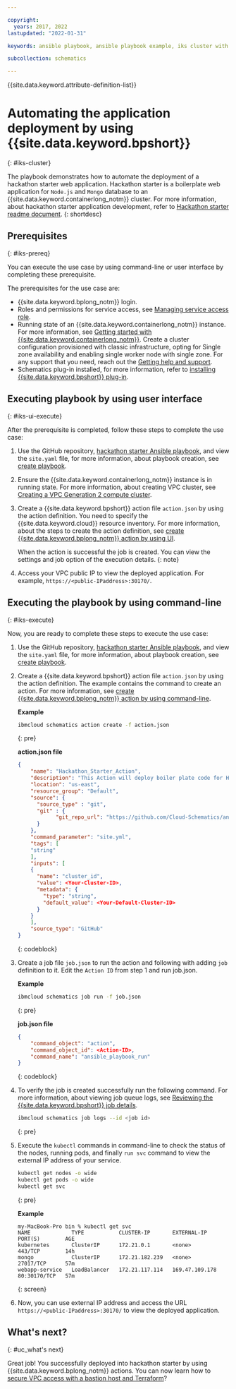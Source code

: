 ```yaml
---

copyright:
  years: 2017, 2022
lastupdated: "2022-01-31"

keywords: ansible playbook, ansible playbook example, iks cluster with ansible playbook, iks cluster example by using ansible playbook

subcollection: schematics

---
```


{{site.data.keyword.attribute-definition-list}}


# Automating the application deployment by using {{site.data.keyword.bpshort}}
{: #iks-cluster}

The playbook demonstrates how to automate the deployment of a hackathon starter web application. Hackathon starter is a boilerplate web application for `Node.js` and `Mongo` database to an {{site.data.keyword.containerlong_notm}} cluster. For more information, about hackathon starter application development, refer to [Hackathon starter readme document](https://github.com/sahat/hackathon-starter/blob/master/README.md).
{: shortdesc}

## Prerequisites
{: #iks-prereq}

You can execute the use case by using command-line or user interface by completing these prerequisite.

The prerequisites for the use case are:

* {{site.data.keyword.bplong_notm}} login.
* Roles and permissions for service access, see [Managing service access role](/docs/app-configuration?topic=app-configuration-ac-service-access-management#ac-roles-permissions).
* Running state of an {{site.data.keyword.containerlong_notm}} instance. For more information, see [Getting started with {{site.data.keyword.containerlong_notm}}](/docs/containers?topic=containers-getting-started). Create a cluster configuration provisioned with classic infrastructure, opting for Single zone availability and enabling single worker node with single zone. For any support that you need, reach out the [Getting help and support](/docs/schematics?topic=schematics-schematics-help).
* Schematics plug-in installed, for more information, refer to [installing {{site.data.keyword.bpshort}} plug-in](/docs/schematics?topic=schematics-setup-cli#install-schematics-cli). 

## Executing playbook by using user interface
{: #iks-ui-execute}

After the prerequisite is completed, follow these steps to complete the use case:

1. Use the GitHub repository, [hackathon starter Ansible playbook](https://github.com/Cloud-Schematics/ansible-app-deploy-iks), and view the `site.yaml` file, for more information, about playbook creation, see  [create playbook](/docs/schematics?topic=schematics-create-playbook).

2. Ensure the {{site.data.keyword.containerlong_notm}} instance is in running state. For more information, about creating VPC cluster, see [Creating a VPC Generation 2 compute cluster](/docs/containers?topic=containers-getting-started#vpc-gen2-gs).

3. Create a {{site.data.keyword.bpshort}} action file `action.json` by using the action definition. You need to specify the {{site.data.keyword.cloud}} resource inventory. For more information, about the steps to create the action definition, see [create {{site.data.keyword.bplong_notm}} action by using UI](/docs/schematics?topic=schematics-action-setup#create-action).

    When the action is successful the job is created. You can view the settings and job option of the execution details.
    {: note}

4. Access your VPC public IP to view the deployed application. For example, `https://<public-IPaddress>:30170/`. 

## Executing the playbook by using command-line
{: #iks-execute}

Now, you are ready to complete these steps to execute the use case:

1. Use the GitHub repository, [hackathon starter Ansible playbook](https://github.com/Cloud-Schematics/ansible-app-deploy-iks), and view the `site.yaml` file, for more information, about playbook creation, see  [create playbook](/docs/schematics?topic=schematics-create-playbook). 

2. Create a {{site.data.keyword.bpshort}} action file `action.json` by using the action definition. The example contains the command to create an action. For more information, see [create {{site.data.keyword.bplong_notm}} action by using command-line](/docs/schematics?topic=schematics-schematics-cli-reference#schematics-create-action).

    **Example**

    ```sh
    ibmcloud schematics action create -f action.json
    ```
    {: pre}

    **action.json file**

    ```json
    {
        "name": "Hackathon_Starter_Action",
        "description": "This Action will deploy boiler plate code for Hackathon Starter",
        "location": "us-east",
        "resource_group": "Default",
        "source": {
          "source_type" : "git",
          "git" : {
                "git_repo_url": "https://github.com/Cloud-Schematics/ansible-app-deploy-iks.git"
          }
        },
        "command_parameter": "site.yml",
        "tags": [
        "string"
        ],
        "inputs": [
        {
          "name": "cluster_id",
          "value": <Your-Cluster-ID>,
          "metadata": {
            "type": "string",
            "default_value": <Your-Default-Cluster-ID>
          }
        }
        ],
        "source_type": "GitHub" 
    }
    ```
    {: codeblock}

3. Create a job file `job.json` to run the action and following with adding `job` definition to it. Edit the `Action ID` from step 1 and run job.json.

    **Example**

    ```sh
    ibmcloud schematics job run -f job.json

    ```
    {: pre}

    **job.json file**

    ```json
    {
        "command_object": "action",
        "command_object_id": <Action-ID>,
        "command_name": "ansible_playbook_run"
    }
    ```
    {: codeblock}

4. To verify the job is created successfully run the following command. For more information, about viewing job queue logs, see [Reviewing the {{site.data.keyword.bpshort}} job details](/docs/schematics?topic=schematics-workspace-setup&interface=ui#job-logs).

    ```sh
    ibmcloud schematics job logs --id <job id>
    ```
    {: pre}  

5. Execute the `kubectl` commands in command-line to check the status of the nodes, running pods, and finally `run svc` command to view the external IP address of your service.

    ```sh
    kubectl get nodes -o wide
    kubectl get pods -o wide
    kubectl get svc
    ```
    {: pre}

    **Example** 

    ```text
    my-MacBook-Pro bin % kubectl get svc 
    NAME             TYPE           CLUSTER-IP       EXTERNAL-IP      PORT(S)        AGE
    kubernetes       ClusterIP      172.21.0.1       <none>           443/TCP        14h
    mongo            ClusterIP      172.21.182.239   <none>           27017/TCP      57m
    webapp-service   LoadBalancer   172.21.117.114   169.47.109.178   80:30170/TCP   57m
    ```
    {: screen}

6. Now, you can use external IP address and access the URL `https://<public-IPaddress>:30170/` to view the deployed application.


## What's next?
{: #uc_what's next}

Great job! You successfully deployed into hackathon starter by using {{site.data.keyword.bplong_notm}} actions. You can now learn how to [secure VPC access with a bastion host and Terraform](https://developer.ibm.com/articles/secure-vpc-access-with-a-bastion-host-and-terraform/)?



